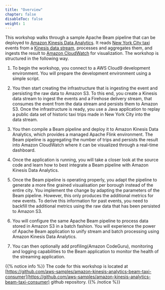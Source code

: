 ```yaml
---
title: "Overview"
chapter: false
disableToc: false
weight: 1
---
```


This workshop walks through a sample Apache Beam pipeline that can be deployed to [Amazon Kinesis Data Analytics](https://aws.amazon.com/kinesis/data-analytics/). It reads [New York City taxi](https://www1.nyc.gov/site/tlc/about/tlc-trip-record-data.page) events from a [Kinesis data stream](https://aws.amazon.com/kinesis/), processes and aggregates them, and ingests the result to [Amazon CloudWatch](https://aws.amazon.com/cloudwatch/) for visualization. The workshop is structured in the following way.

1. To begin the workshop, you connect to a AWS Cloud9 development environment. You will prepare the development environment using a simple script.

2. You then start creating the infrastructure that is ingesting the event and persisting the raw data to Amazon S3. To this end, you create a Kinesis data stream to ingest the events and a Firehose delivery stream, that consumes the event from the data stream and persists them to Amazon S3. Once the infrastructure is ready, you use a Java application to replay a public data set of historic taxi trips made in New York City into the data stream.

3. You then compile a Beam pipeline and deploy it to Amazon Kinesis Data Analytics, which provides a managed Apache Flink environment. The Beam pipeline is aggregating the number of trips and persists the result into Amazon CloudWatch where it can be visualized through a real-time dashboard.

4. Once the application is running, you will take a closer look at the source code and learn how to best integrate a Beam pipeline with Amazon Kinesis Data Analytics.

5. Once the Beam pipeline is operating properly, you adapt the pipeline to generate a more fine grained visualisation per borough instead of the entire city. You implement the change by adapting the parameters of the Beam pipeline. However, this only produces the additional metrics for new events. To derive this information for past events, you need to backfill the additional metrics using the raw data that has been persisted to Amazon S3.

6. You will configure the same Apache Beam pipeline to process data stored in Amazon S3 in a batch fashion. You will experience the power of Apache Beam application to unify stream and batch processing using Amazon Kinesis Data Analytics.

7. You can then optionally add profiling(Amazon CodeGuru), monitoring and logging capabilities to the Beam application to monitor the health of the streaming application.

{{% notice info %}}
The code for this workshop is located at [https://github.com/aws-samples/amazon-kinesis-analytics-beam-taxi-consumer](https://github.com/aws-samples/amazon-kinesis-analytics-beam-taxi-consumer) github repository.
{{% /notice %}}

